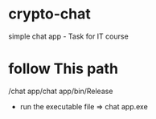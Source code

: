 # crypto-chat
simple chat app - Task for IT course

# follow This path
/chat app/chat app/bin/Release
- run the executable file => chat app.exe
